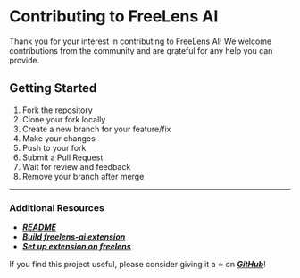 # Contributing to FreeLens AI

Thank you for your interest in contributing to FreeLens AI! We welcome
contributions from the community and are grateful for any help you can
provide.

## Getting Started

1. Fork the repository
2. Clone your fork locally
3. Create a new branch for your feature/fix
4. Make your changes
5. Push to your fork
6. Submit a Pull Request
7. Wait for review and feedback
8. Remove your branch after merge

---

### Additional Resources

- [***README***](../README.md)
- [***Build freelens-ai extension***](./docs/BUILD.md)
- [***Set up extension on freelens***](./docs/SET*UP*EXTENSION.md)

If you find this project useful, please consider giving it a ⭐️ on
[***GitHub***](https://github.com/freelensapp/freelens-ai)!
